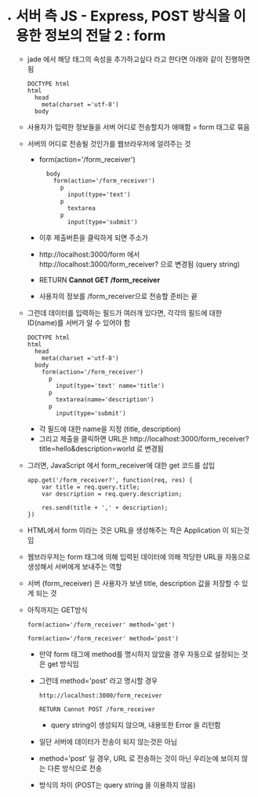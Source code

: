 - # 서버 측 JS - Express, POST 방식을 이용한 정보의 전달 2 : form

  - jade 에서 해당 태그의 속성을 추가하고싶다 라고 한다면 아래와 같이 진행하면 됨

    ```jade
    DOCTYPE html
    html
      head
        meta(charset ='utf-8')
      body
    ```

  - 사용자가 입력한 정보들을 서버 어디로 전송할지가 애매함 = form 태그로 묶음

  - 서버의 어디로 전송될 것인가를 웹브라우저에 알려주는 것

    - form(action='/form_receiver')

      ```jade
        body
          form(action='/form_receiver')
            p
              input(type='text')
            p
              textarea
            p
              input(type='submit')
      ```

    - 이후 제출버튼을 클릭하게 되면 주소가

    - http://localhost:3000/form 에서 http://localhost:3000/form_receiver? 으로 변경됨 (query string)

    - RETURN **Cannot GET /form_receiver**

    - 사용자의 정보를 /form_receiver으로 전송할 준비는 끝

  - 그런데 데이터를 입력하는 필드가 여러개 있다면, 각각의 필드에 대한 ID(name)를 서버가 알 수 있어야 함

    ```jade
    DOCTYPE html
    html
      head
        meta(charset ='utf-8')
      body
        form(action='/form_receiver')
          p
            input(type='text' name='title')
          p
            textarea(name='description')
          p
            input(type='submit')
    ```

    - 각 필드에 대한 name을 지정 (title, description)
    - 그리고 제출을 클릭하면 URL은
      http://localhost:3000/form_receiver?title=hello&description=world 로 변경됨

  - 그러면, JavaScript 에서 form_receiver에 대한 get 코드를 삽입

    ```jade
    app.get('/form_receiver?', function(req, res) {
    	var title = req.query.title;
    	var description = req.query.description;

    	res.send(title + ',' + description);
    })
    ```

  - HTML에서 form 이라는 것은 URL을 생성해주는 작은 Application 이 되는것임

  - 웹브라우저는 form 태그에 의해 입력된 데이터에 의해 적당한 URL을 자동으로 생성해서 서버에게 보내주는 역할

  - 서버 (form_receiver) 은 사용자가 보낸 title, description 값을 저장할 수 있게 되는 것

  - 아직까지는 GET방식

    ```jade
    form(action='/form_receiver' method='get')

    form(action='/form_receiver' method='post')
    ```

    - 만약 form 태그에 method를 명시하지 않았을 경우 자동으로 설정되는 것은 get 방식임

    - 그런데 method='post' 라고 명시할 경우

      ```
      http://localhost:3000/form_receiver

      RETURN Cannot POST /form_receiver
      ```

      - query string이 생성되지 않으며, 내용또한 Error 을 리턴함

    - 일단 서버에 데이터가 전송이 되지 않는것은 아님

    - method='post' 일 경우, URL 로 전송하는 것이 아닌 우리눈에 보이지 않는 다른 방식으로 전송

    - 방식의 차이 (POST는 query string 을 이용하지 않음)